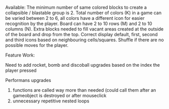 Available:
The minimum number of same colored blocks to create a collapsible / blastable group is 2.
Total number of colors (K) in a game can be varied between 2 to 6,
all colors have a different icon for easier recognition by the player. 
Board can have 2 to 10 rows (M) and 2 to 10 columns (N).
Extra blocks needed to fill vacant areas created at the outside of the
board and drop from the top.
Correct display default, first, second and third icons based on neighbouring cells/squares.
Shuffle if there are no possible moves for the player.

Feature Work:

Need to add rocket, bomb and discoball upgrades based on the index the player pressed

Performans upgrades 
1) functions are called way more than needed (could call them after an gameobject is destroyed or after mouseclick
2) unnecessary repetitive nested loops
